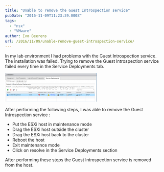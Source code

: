 ```yaml
---
title: "Unable to remove the Guest Introspection service"
pubDate: "2016-11-09T11:23:39.000Z"
tags: 
  - "nsx"
  - "VMware"
author: Ivo Beerens
url: /2016/11/09/unable-remove-guest-introspection-service/
---
```


In my lab environment I had problems with the Guest Introspection service. The installation was failed. Trying to remove the Guest Introspection service failed every time in the Service Deployments tab.

[![2016-11-08_15h59_00](images/2016-11-08_15h59_00-300x93.png)](images/2016-11-08_15h59_00.png)

After performing the following steps, I was able to remove the Guest Introspection service :

- Put the ESXi host in maintenance mode
- Drag the ESXi host outside the cluster
- Drag the ESXi host back to the cluster
- Reboot the host
- Exit maintenance mode
- Click on resolve in the Service Deployments section

After performing these steps the Guest Introspection service is removed from the host.